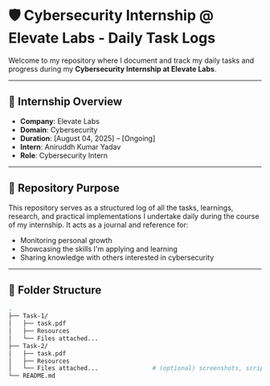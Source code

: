 # 🛡️ Cybersecurity Internship @ Elevate Labs - Daily Task Logs

Welcome to my repository where I document and track my daily tasks and progress during my **Cybersecurity Internship at Elevate Labs**.

---

## 📅 Internship Overview

* **Company**: Elevate Labs
* **Domain**: Cybersecurity
* **Duration**: \[August 04, 2025] – \[Ongoing]
* **Intern**: Aniruddh Kumar Yadav
* **Role**: Cybersecurity Intern

---

## 📘 Repository Purpose

This repository serves as a structured log of all the tasks, learnings, research, and practical implementations I undertake daily during the course of my internship. It acts as a journal and reference for:

* Monitoring personal growth
* Showcasing the skills I'm applying and learning
* Sharing knowledge with others interested in cybersecurity

---

## 📂 Folder Structure

```bash
.
├── Task-1/
│   ├── task.pdf
│   ├── Resources
│   └── Files attached...
├── Task-2/
│   ├── task.pdf
│   ├── Resources
│   └── Files attached...               # (optional) screenshots, scripts, etc.
└── README.md
```


